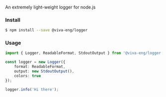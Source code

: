
An extremely light-weight logger for node.js

### Install

```bash
$ npm install --save @viva-eng/logger
```

### Usage

```typescript
import { Logger, ReadableFormat, StdoutOutput } from '@viva-eng/logger';

const logger = new Logger({
	format: ReadableFormat,
	output: new StdoutOutput(),
	colors: true
});

logger.info('Hi there');
```

